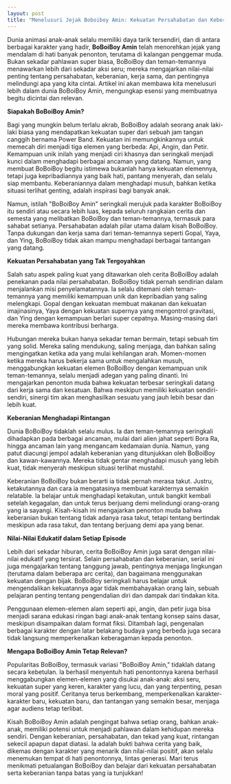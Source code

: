 ```yaml
---
layout: post
title: "Menelusuri Jejak Boboiboy Amin: Kekuatan Persahabatan dan Keberanian Tanpa Batas"
---
```


Dunia animasi anak-anak selalu memiliki daya tarik tersendiri, dan di antara berbagai karakter yang hadir, **BoBoiBoy Amin** telah menorehkan jejak yang mendalam di hati banyak penonton, terutama di kalangan penggemar muda. Bukan sekadar pahlawan super biasa, BoBoiBoy dan teman-temannya menawarkan lebih dari sekadar aksi seru; mereka mengajarkan nilai-nilai penting tentang persahabatan, keberanian, kerja sama, dan pentingnya melindungi apa yang kita cintai. Artikel ini akan membawa kita menelusuri lebih dalam dunia BoBoiBoy Amin, mengungkap esensi yang membuatnya begitu dicintai dan relevan.

**Siapakah BoBoiBoy Amin?**

Bagi yang mungkin belum terlalu akrab, BoBoiBoy adalah seorang anak laki-laki biasa yang mendapatkan kekuatan super dari sebuah jam tangan canggih bernama Power Band. Kekuatan ini memungkinkannya untuk memecah diri menjadi tiga elemen yang berbeda: Api, Angin, dan Petir. Kemampuan unik inilah yang menjadi ciri khasnya dan seringkali menjadi kunci dalam menghadapi berbagai ancaman yang datang. Namun, yang membuat BoBoiBoy begitu istimewa bukanlah hanya kekuatan elemennya, tetapi juga kepribadiannya yang baik hati, pantang menyerah, dan selalu siap membantu. Keberaniannya dalam menghadapi musuh, bahkan ketika situasi terlihat genting, adalah inspirasi bagi banyak anak.

Namun, istilah "BoBoiBoy Amin" seringkali merujuk pada karakter BoBoiBoy itu sendiri atau secara lebih luas, kepada seluruh rangkaian cerita dan semesta yang melibatkan BoBoiBoy dan teman-temannya, termasuk para sahabat setianya. Persahabatan adalah pilar utama dalam kisah BoBoiBoy. Tanpa dukungan dan kerja sama dari teman-temannya seperti Gopal, Yaya, dan Ying, BoBoiBoy tidak akan mampu menghadapi berbagai tantangan yang datang.

**Kekuatan Persahabatan yang Tak Tergoyahkan**

Salah satu aspek paling kuat yang ditawarkan oleh cerita BoBoiBoy adalah penekanan pada nilai persahabatan. BoBoiBoy tidak pernah sendirian dalam menjalankan misi penyelamatannya. Ia selalu ditemani oleh teman-temannya yang memiliki kemampuan unik dan kepribadian yang saling melengkapi. Gopal dengan kekuatan membuat makanan dan kekuatan imajinasinya, Yaya dengan kekuatan supernya yang mengontrol gravitasi, dan Ying dengan kemampuan berlari super cepatnya. Masing-masing dari mereka membawa kontribusi berharga.

Hubungan mereka bukan hanya sekadar teman bermain, tetapi sebuah tim yang solid. Mereka saling mendukung, saling menjaga, dan bahkan saling mengingatkan ketika ada yang mulai kehilangan arah. Momen-momen ketika mereka harus bekerja sama untuk mengalahkan musuh, menggabungkan kekuatan elemen BoBoiBoy dengan kemampuan unik teman-temannya, selalu menjadi adegan yang paling dinanti. Ini mengajarkan penonton muda bahwa kekuatan terbesar seringkali datang dari kerja sama dan kesatuan. Bahwa meskipun memiliki kekuatan sendiri-sendiri, sinergi tim akan menghasilkan sesuatu yang jauh lebih besar dan lebih kuat.

**Keberanian Menghadapi Rintangan**

Dunia BoBoiBoy tidaklah selalu mulus. Ia dan teman-temannya seringkali dihadapkan pada berbagai ancaman, mulai dari alien jahat seperti Bora Ra, hingga ancaman lain yang mengancam kedamaian dunia. Namun, yang patut diacungi jempol adalah keberanian yang ditunjukkan oleh BoBoiBoy dan kawan-kawannya. Mereka tidak gentar menghadapi musuh yang lebih kuat, tidak menyerah meskipun situasi terlihat mustahil.

Keberanian BoBoiBoy bukan berarti ia tidak pernah merasa takut. Justru, ketakutannya dan cara ia mengatasinya membuat karakternya semakin relatable. Ia belajar untuk menghadapi ketakutan, untuk bangkit kembali setelah kegagalan, dan untuk terus berjuang demi melindungi orang-orang yang ia sayangi. Kisah-kisah ini mengajarkan penonton muda bahwa keberanian bukan tentang tidak adanya rasa takut, tetapi tentang bertindak meskipun ada rasa takut, dan tentang berjuang demi apa yang benar.

**Nilai-Nilai Edukatif dalam Setiap Episode**

Lebih dari sekadar hiburan, cerita BoBoiBoy Amin juga sarat dengan nilai-nilai edukatif yang tersirat. Selain persahabatan dan keberanian, serial ini juga mengajarkan tentang tanggung jawab, pentingnya menjaga lingkungan (terutama dalam beberapa arc cerita), dan bagaimana menggunakan kekuatan dengan bijak. BoBoiBoy seringkali harus belajar untuk mengendalikan kekuatannya agar tidak membahayakan orang lain, sebuah pelajaran penting tentang pengendalian diri dan dampak dari tindakan kita.

Penggunaan elemen-elemen alam seperti api, angin, dan petir juga bisa menjadi sarana edukasi ringan bagi anak-anak tentang konsep sains dasar, meskipun disampaikan dalam format fiksi. Ditambah lagi, pengenalan berbagai karakter dengan latar belakang budaya yang berbeda juga secara tidak langsung memperkenalkan keberagaman kepada penonton.

**Mengapa BoBoiBoy Amin Tetap Relevan?**

Popularitas BoBoiBoy, termasuk variasi "BoBoiBoy Amin," tidaklah datang secara kebetulan. Ia berhasil menyentuh hati penontonnya karena berhasil menggabungkan elemen-elemen yang disukai anak-anak: aksi seru, kekuatan super yang keren, karakter yang lucu, dan yang terpenting, pesan moral yang positif. Ceritanya terus berkembang, memperkenalkan karakter-karakter baru, kekuatan baru, dan tantangan yang semakin besar, menjaga agar audiens tetap terlibat.

Kisah BoBoiBoy Amin adalah pengingat bahwa setiap orang, bahkan anak-anak, memiliki potensi untuk menjadi pahlawan dalam kehidupan mereka sendiri. Dengan keberanian, persahabatan, dan tekad yang kuat, rintangan sekecil apapun dapat diatasi. Ia adalah bukti bahwa cerita yang baik, dikemas dengan karakter yang menarik dan nilai-nilai positif, akan selalu menemukan tempat di hati penontonnya, lintas generasi. Mari terus menikmati petualangan BoBoiBoy dan belajar dari kekuatan persahabatan serta keberanian tanpa batas yang ia tunjukkan!

